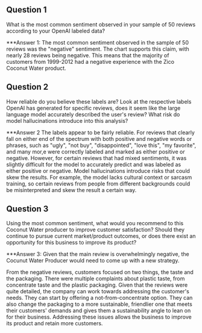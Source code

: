 ## Question 1

What is the most common sentiment observed in your sample of 50 reviews according to your OpenAI labeled data?

***Answer 1: The most common sentiment observed in the sample of 50 reviews was the "negative" sentiment. The chart supports this claim, with nearly 28 reviews being negative. This means that the majority of customers from 1999-2012 had a negative experience with the Zico Coconut Water product.

## Question 2

How reliable do you believe these labels are? Look at the respective labels OpenAI has generated for specific reviews, does it seem like the large language model accurately described the user's review? What risk do model hallucinations introduce into this analysis?

***Answer 2
The labels appear to be fairly reliable. For reviews that clearly fall on either end of the spectrum with both positive and negative words or phrases, such as "ugly", "not buy", "disappointed", "love this", "my favorite", and many mor,e were correctly labeled and marked as either positive or negative. 
However, for certain reviews that had mixed sentiments, it was slightly difficult for the model to accurately predict and was labeled as either positive or negative. 
Model hallucinations introduce risks that could skew the results. For example, the model lacks cultural context or sarcasm training, so certain reviews from people from different backgrounds could be misinterpreted and skew the result a certain way. 

## Question 3

Using the most common sentiment, what would you recommend to this Coconut Water producer to improve customer satisfaction? Should they continue to pursue current market/product outcomes, or does there exist an opportunity for this business to improve its product?

***Answer 3:
Given that the main review is overwhelmingly negative, the Cocunut Water Producer would need to come up with a new strategy. 

From the negative reviews, customers focused on two things, the taste and the packaging. There were multiple complaints about plastic taste, from concentrate taste and the plastic packaging. Given that the reviews were quite detailed, the company can work towards addressing the customer's needs. They can start by offering a not-from-concentrate option. They can also change the packaging to a more sustainable, friendlier one that meets their customers' demands and gives them a sustainability angle to lean on for their business. Addressing these issues allows the business to improve its product and retain more customers. 
